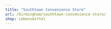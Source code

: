 ```yaml
---
title: "Southtown Convenience Store"
url: /birmingham/southtown-convenience-store/
shop: Lebensmittel
---
```

